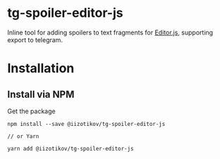 # tg-spoiler-editor-js

Inline tool for adding spoilers to text fragments for [Editor.js](https://github.com/codex-team/editor.js), 
supporting export to telegram.

# Installation

## Install via NPM
Get the package

```
npm install --save @iizotikov/tg-spoiler-editor-js

// or Yarn

yarn add @iizotikov/tg-spoiler-editor-js
```

